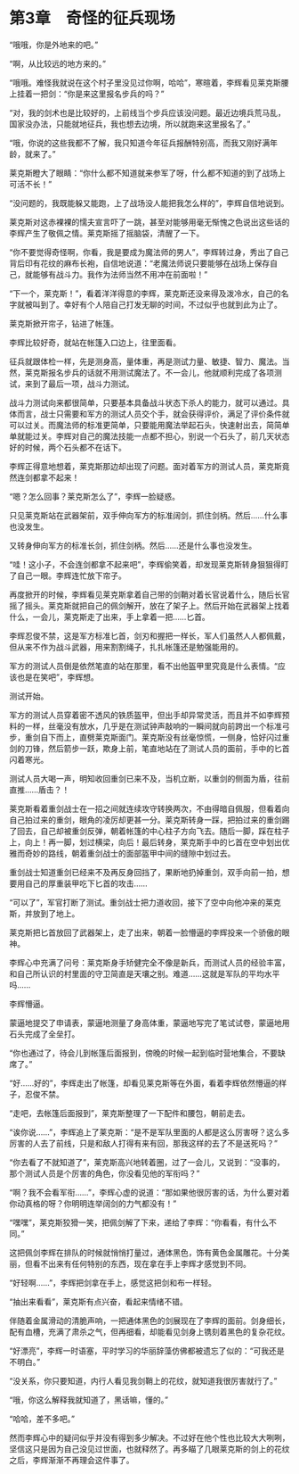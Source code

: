# 第3章　奇怪的征兵现场

“哦哦，你是外地来的吧。”

“啊，从比较远的地方来的。”

“哦哦。难怪我就说在这个村子里没见过你啊，哈哈”，寒暄着，李辉看见莱克斯腰上挂着一把剑：“你是来这里报名步兵的吗？”

“对，我的剑术也是比较好的，上前线当个步兵应该没问题。最近边境兵荒马乱，国家没办法，只能就地征兵，我也想去边境，所以就跑来这里报名了。”

“哦，你说的这些我都不了解，我只知道今年征兵报酬特别高，而我又刚好满年龄，就来了。”

莱克斯瞪大了眼睛：“你什么都不知道就来参军了呀，什么都不知道的到了战场上可活不长！”

“没问题的，我既能躲又能跑，上了战场没人能把我怎么样的”，李辉自信地说到。

莱克斯对这赤裸裸的懦夫宣言吓了一跳，甚至对能够用毫无惭愧之色说出这些话的李辉产生了敬佩之情。莱克斯摇了摇脑袋，清醒了一下。

“你不要觉得奇怪啊，你看，我是要成为魔法师的男人”，李辉转过身，秀出了自己背后印有花纹的麻布长袍，自信地说道：“老魔法师说只要能够在战场上保存自己，就能够有战斗力。我作为法师当然不用冲在前面啦！”

“下一个，莱克斯！”，看着洋洋得意的李辉，莱克斯还没来得及泼冷水，自己的名字就被叫到了。幸好有个人陪自己打发无聊的时间，不过似乎也就到此为止了。

莱克斯掀开帘子，钻进了帐篷。

李辉比较好奇，就站在帐篷入口边上，往里面看。

征兵就跟体检一样，先是测身高，量体重，再是测试力量、敏捷、智力、魔法。当然，莱克斯报名步兵的话就不用测试魔法了。不一会儿，他就顺利完成了各项测试，来到了最后一项，战斗力测试。

战斗力测试向来都很简单，只要基本具备战斗状态下杀人的能力，就可以通过。具体而言，战士只需要和军方的测试人员交个手，就会获得评价，满足了评价条件就可以过关。而魔法师的标准更简单，只要能用魔法举起石头，快速射出去，简简单单就能过关。李辉对自己的魔法技能一点都不担心，别说一个石头了，前几天状态好的时候，两个石头都不在话下。

李辉正得意地想着，莱克斯那边却出现了问题。面对着军方的测试人员，莱克斯竟然连剑都拿不起来！

“嗯？怎么回事？莱克斯怎么了”，李辉一脸疑惑。

只见莱克斯站在武器架前，双手伸向军方的标准阔剑，抓住剑柄。然后……什么事也没发生。

又转身伸向军方的标准长剑，抓住剑柄。然后……还是什么事也没发生。

“哇！这小子，不会连剑都拿不起来吧”，李辉偷笑着，却发现莱克斯转身狠狠得盯了自己一眼。李辉连忙放下帘子。

再度掀开的时候，李辉看见莱克斯拿着自己带的剑鞘对着长官说着什么，随后长官摇了摇头。莱克斯就把自己的佩剑解开，放在了架子上。然后开始在武器架上找着什么，一会儿，莱克斯走了出来，手上拿着一把……匕首。

李辉忍俊不禁，这是军方标准匕首，剑刃和握把一样长，军人们虽然人人都佩戴，但从来不作为战斗武器，用来割割绳子，扎扎帐篷还是勉强能用的。

军方的测试人员倒是依然笔直的站在那里，看不出他盔甲里究竟是什么表情。“应该也是在笑吧”，李辉想。

测试开始。

军方的测试人员穿着密不透风的铁质盔甲，但出手却异常灵活，而且并不如李辉预料的一样，丝毫没有放水，几乎是在测试钟声敲响的一瞬间就向前跨出一个标准弓步，重剑自下而上，直劈莱克斯面门。莱克斯没有丝毫惊慌，一侧身，恰好闪过重剑的刀锋，然后箭步一跃，欺身上前，笔直地站在了测试人员的面前，手中的匕首闪着寒光。

测试人员大喝一声，明知收回重剑已来不及，当机立断，以重剑的侧面为盾，往前直推……盾击？！

莱克斯看着重剑战士在一招之间就连续攻守转换两次，不由得暗自佩服，但看着向自己拍过来的重剑，眼角的凌厉却更甚一分。莱克斯转身一踩，把拍过来的重剑踢了回去，自己却被重剑反弹，朝着帐篷的中心柱子方向飞去。随后一脚，踩在柱子上，向上！再一脚，划过横梁，向后！最后转身，莱克斯手中的匕首在空中划出优雅而奇妙的路线，朝着重剑战士的面部盔甲中间的缝隙中划过去。

重剑战士知道重剑已经来不及再反身回挡了，果断地扔掉重剑，双手向前一拍，想要用自己的厚重装甲吃下匕首的攻击……

“可以了”，军官打断了测试。重剑战士把力道收回，接下了空中向他冲来的莱克斯，并放到了地上。

莱克斯把匕首放回了武器架上，走了出来，朝着一脸懵逼的李辉投来一个骄傲的眼神。

李辉心中充满了问号：莱克斯身手矫健完全不像是新兵，而测试人员的经验丰富，和自己所认识的村里面的守卫简直是天壤之别。难道……这就是军队的平均水平吗……

李辉懵逼。

蒙逼地提交了申请表，蒙逼地测量了身高体重，蒙逼地写完了笔试试卷，蒙逼地用石头完成了全垒打。

“你也通过了，待会儿到帐篷后面报到，傍晚的时候一起到临时营地集合，不要缺席了。”

“好……好的”，李辉走出了帐篷，却看见莱克斯等在外面，看着李辉依然懵逼的样子，忍俊不禁。

“走吧，去帐篷后面报到”，莱克斯整理了一下配件和腰包，朝前走去。

“诶你说……”，李辉追上了莱克斯：“是不是军队里面的人都是这么厉害呀？这么多厉害的人去了前线，只是和敌人打得有来有回，那我这样的去了不是送死吗？”

“你去看了不就知道了”，莱克斯高兴地转着圈，过了一会儿，又说到：“没事的，那个测试人员是个厉害的角色，你没看见他的军衔吗？”

“啊？我不会看军衔……”，李辉心虚的说道：“那如果他很厉害的话，为什么要对着你动真格的呀？你明明连举阔剑的力气都没有！”

“嘿嘿”，莱克斯狡猾一笑，把佩剑解了下来，递给了李辉：“你看看，有什么不同。”

这把佩剑李辉在排队的时候就悄悄打量过，通体黑色，饰有黄色金属雕花。十分美丽，但看不出来有任何特别的东西，现在拿在手上李辉才感觉到不同。

“好轻啊……”，李辉把剑拿在手上，感觉这把剑和布一样轻。

“抽出来看看”，莱克斯有点兴奋，看起来情绪不错。

伴随着金属滑动的清脆声响，一把通体黑色的剑展现在了李辉的面前。剑身细长，配有血槽，充满了肃杀之气，但再细看，却能看见剑身上镌刻着黑色的复杂花纹。

“好漂亮”，李辉一时语塞，平时学习的华丽辞藻仿佛都被遗忘了似的：“可我还是不明白。”

“没关系，你只要知道，内行人看见我剑鞘上的花纹，就知道我很厉害就行了。”

“哦，你这么解释我就知道了，黑话嘛，懂的。”

“哈哈，差不多吧。”

然而李辉心中的疑问似乎并没有得到多少解决。不过好在他个性也比较大大咧咧，坚信这只是因为自己没见过世面，也就释然了。再多瞄了几眼莱克斯的剑上的花纹之后，李辉渐渐不再理会这件事了。

